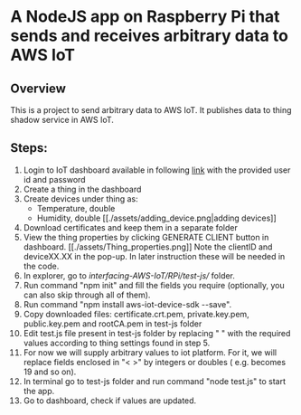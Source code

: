 # A NodeJS app on Raspberry Pi that sends and receives arbitrary data to AWS IoT

## Overview
This is a project to send arbitrary data to AWS IoT. It publishes data to thing shadow service in AWS IoT.

## Steps:
 1. Login to IoT dashboard available in following [link](http://iot.e-yantra.com) with the provided user id and password
 2. Create a thing in the dashboard 
 3. Create devices under thing as:
     * Temperature, double
     * Humidity, double
[[./assets/adding_device.png|adding devices]]
 4. Download certificates and keep them in a separate folder
 5. View the thing properties by clicking GENERATE CLIENT button in dashboard. 
[[./assets/Thing_properties.png]]
Note the clientID and deviceXX.XX in the pop-up. In later instruction these will be needed in the code.
 6. In explorer, go to *interfacing-AWS-IoT/RPi/test-js/* folder.
 7. Run command "npm init" and fill the fields you require (optionally, you can also skip through all of them).
 8. Run command "npm install aws-iot-device-sdk --save".
 7. Copy downloaded files: certificate.crt.pem, private.key.pem, public.key.pem and rootCA.pem in test-js folder
 8. Edit test.js file present in test-js folder by replacing " " with the required values according to thing settings found in step 5.
 9. For now we will supply arbitrary values to iot platform. For it, we will replace fields enclosed in "< >" by integers or doubles ( e.g. <device-attribute> becomes 19 and so on).
 10. In terminal go to test-js folder and run command "node test.js" to start the app.
 11. Go to dashboard, check if values are updated. 
